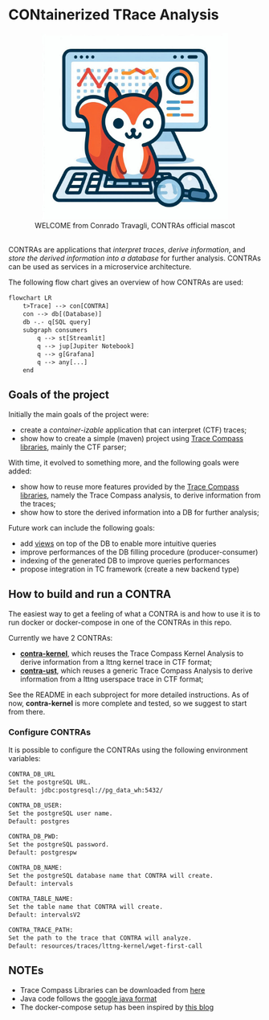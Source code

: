 # CONtainerized TRace Analysis

<div align="center">
<img src="doc/contra-logo.jpg" height="372"></br>
WELCOME from Conrado Travagli, CONTRAs official mascot</br></br>
</div>

CONTRAs are applications that *interpret traces*, *derive information*,
and *store the derived information into a database* for further analysis.
CONTRAs can be used as services in a microservice architecture.

The following flow chart gives an overview of how CONTRAs are used:

```mermaid
flowchart LR
    t>Trace] --> con[CONTRA]
    con --> db[(Database)]
    db -.- q[SQL query]
    subgraph consumers
        q --> st[Streamlit]
        q --> jup[Jupiter Notebook]
        q --> g[Grafana]
        q --> any[...]
    end
```

## Goals of the project

Initially the main goals of the project were:

- create a *container-izable* application that can interpret (CTF) traces;
- show how to create a simple (maven) project using [Trace Compass libraries][tc-libs],
  mainly the CTF parser;

With time, it evolved to something more, and the following goals were added:

- show how to reuse more features provided by the [Trace Compass libraries][tc-libs],
  namely the Trace Compass analysis, to derive information from the traces;
- show how to store the derived information into a DB for further analysis;

Future work can include the following goals:

- add [views][sql-views] on top of the DB to enable more intuitive queries
- improve performances of the DB filling procedure (producer-consumer)
- indexing of the generated DB to improve queries performances
- propose integration in TC framework (create a new backend type)

## How to build and run a CONTRA

The easiest way to get a feeling of what a CONTRA is and how to use it
is to run docker or docker-compose in one of the CONTRAs in this repo.

Currently we have 2 CONTRAs:

- [**contra-kernel**](contra-kernel/README.md), which reuses the
  Trace Compass Kernel Analysis to derive information from a lttng
  kernel trace in CTF format;
- [**contra-ust**](contra-ust/README.md), which reuses a generic
  Trace Compass Analysis to derive information from a lttng userspace
  trace in CTF format;

See the README in each subproject for more detailed instructions.
As of now, **contra-kernel** is more complete and tested, so we suggest
to start from there.

### Configure CONTRAs

It is possible to configure the CONTRAs using the following
environment variables:

```
CONTRA_DB_URL
Set the postgreSQL URL.
Default: jdbc:postgresql://pg_data_wh:5432/
```

```
CONTRA_DB_USER:
Set the postgreSQL user name.
Default: postgres
```

```
CONTRA_DB_PWD:
Set the postgreSQL password.
Default: postgrespw
```

```
CONTRA_DB_NAME:
Set the postgreSQL database name that CONTRA will create.
Default: intervals
```

```
CONTRA_TABLE_NAME:
Set the table name that CONTRA will create.
Default: intervalsV2
```

```
CONTRA_TRACE_PATH:
Set the path to the trace that CONTRA will analyze.
Default: resources/traces/lttng-kernel/wget-first-call
```

## NOTEs

- Trace Compass Libraries can be downloaded from [here][tc-libs]
- Java code follows the [google java format][google-java]
- The docker-compose setup has been inspired by [this blog][dcompose]

[tc-libs]:https://download.eclipse.org/tracecompass/stable/repository/plugins/
[dcompose]:https://blog.devgenius.io/how-to-setup-grafana-with-postgresql-database-using-docker-compose-a-step-by-step-guide-e5a9cce90ba3
[google-java]:https://github.com/google/google-java-format
[sql-views]:https://www.postgresql.org/docs/current/sql-createview.html
